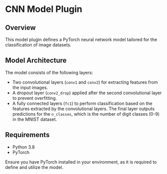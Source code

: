 
# CNN Model Plugin

## Overview

This model plugin defines a PyTorch neural network model tailored for the classification of image datasets.

## Model Architecture

The model consists of the following layers:

- Two convolutional layers (`conv1` and `conv2`) for extracting features from the input images.
- A dropout layer (`conv2_drop`) applied after the second convolutional layer to prevent overfitting.
- A fully connected layers (`fc1`) to perform classification based on the features extracted by the 
convolutional layers. The final layer outputs predictions for the `n_classes`, which is the number of digit classes (0-9) in the MNIST dataset.

## Requirements

- Python 3.8
- PyTorch

Ensure you have PyTorch installed in your environment, as it is required to define and utilize the model.

